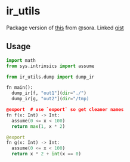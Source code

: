 # ir\_utils

Package version of [this](https://forum.modular.com/t/seeing-the-mlir-llvm-or-asm-code-generated-by-mojo/250/5?u=duck_tape) from @sora.
Linked [gist](https://gist.github.com/soraros/44d56698cb20a6c5db3160f13ca81675)

## Usage

```python
import math
from sys.intrinsics import assume

from ir_utils.dump import dump_ir

fn main():
  dump_ir[f, "out1"](dir="./")
  dump_ir[g, "out2"](dir="/tmp)

@export  # use `export` so get cleaner names
fn f(x: Int) -> Int:
  assume(0 <= x < 100)
  return max(1, x * 2)

@export
fn g(x: Int) -> Int:
  assume(0 <= x < 100)
  return x * 2 + int(x == 0)
```
